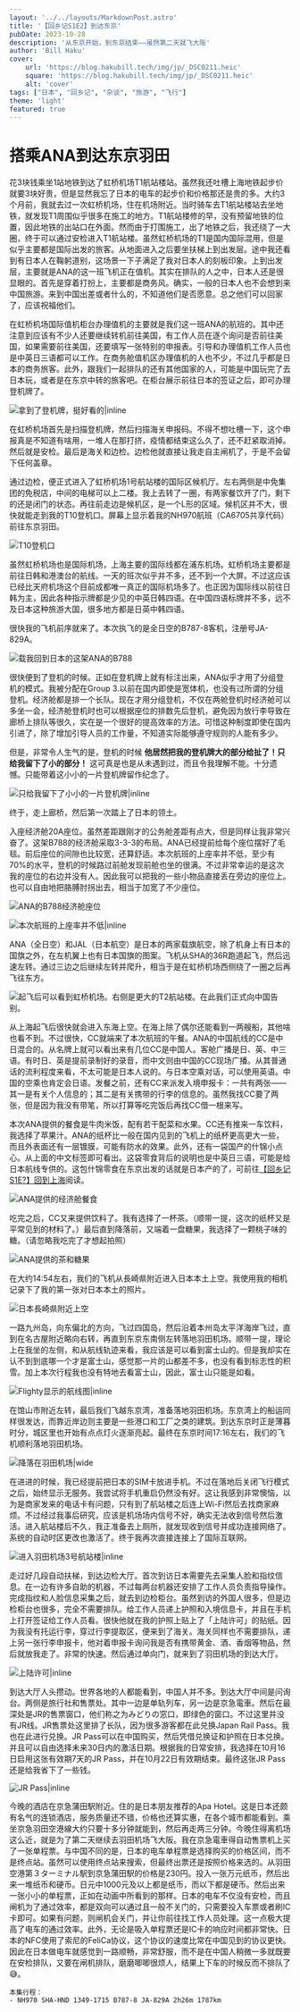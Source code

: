 ```yaml
---
layout: '../../layouts/MarkdownPost.astro'
title: '【回乡记S1E2】到达东京'
pubDate: 2023-10-28
description: '从东京开始，到东京结束——虽然第二天就飞大阪'
author: 'Bill Haku'
cover:
    url: 'https://blog.hakubill.tech/img/jp/_DSC0211.heic'
    square: 'https://blog.hakubill.tech/img/jp/_DSC0211.heic'
    alt: 'cover'
tags: ["日本", "回乡记", "杂谈", "旅游", "飞行"]
theme: 'light'
featured: true
---
```


# 搭乘ANA到达东京羽田

花3块钱乘坐1站地铁到达了虹桥机场T1航站楼站。虽然我还吐槽上海地铁起步价就要3块好贵，但是显然我忘了日本的电车的起步价和价格那还是贵的多。大约3个月前，我就去过一次虹桥机场，住在机场附近。当时骑车去T1航站楼站去坐地铁，就发现T1周围似乎很多在施工的地方。T1航站楼修的早，没有预留地铁的位置，因此地铁的出站口在外面。然而由于打围施工，出了地铁之后，我还绕了一大圈，终于可以通过安检进入T1航站楼。虽然虹桥机场的T1是国内国际混用，但是似乎主要都是国际出发的旅客。从地面进入之后要坐扶梯上到出发层。途中我还看到有日本人在鞠躬道别，这场景一下子满足了我对日本人的刻板印象。上到出发层，主要就是ANA的这一班飞机正在值机。其实在排队的人之中，日本人还是很显眼的。首先是穿着打扮上，主要都是商务风。确实，一般的日本人也不会想到来中国旅游。来到中国出差或者什么的，不知道他们是否愿意。总之他们可以回家了，应该祝福他们。

在虹桥机场国际值机柜台办理值机的主要就是我们这一班ANA的航班的。其中还注意到应该有不少人还要继续转机前往美国，有工作人员在逐个询问是否前往美国，如果需要前往美国，还要填写一张特别的申报表。引导和办理值机工作人员也是中英日三语都可以工作。在商务舱值机区办理值机的人也不少，不过几乎都是日本的商务旅客。此外，跟我们一起排队的还有其他国家的人，可能是中国玩完了去日本玩，或者是在东京中转的旅客吧。在柜台展示前往日本的签证之后，即可办理登机牌了。

![拿到了登机牌，挺好看的|inline](https://blog.hakubill.tech/img/jp/IMG_9839.heic)

在虹桥机场首先是扫描登机牌，然后扫描海关申报码。不得不想吐槽一下，这个申报真是不知道有啥用，一堆人在那打挤，疫情都结束这么久了，还不赶紧取消掉。然后就是安检。最后是海关和边检。边检他就直接让我走自主闸机了，于是不会留下任何盖章。

通过边检，便正式进入了虹桥机场1号航站楼的国际区候机厅。左右两侧是中免集团的免税店，中间的电梯可以上二楼。我上去转了一圈，有两家餐饮开了门，剩下的还是闭门的状态。再往前走边是候机区，是一个L形的区域。候机区并不大，很快就能走到我的T10登机口。屏幕上显示着我的NH970航班（CA6705共享代码）前往东京羽田。

![T10登机口](https://blog.hakubill.tech/img/jp/IMG_9841.heic)

虽然虹桥机场也是国际机场，上海主要的国际线都在浦东机场。虹桥机场主要都是前往日韩和港澳台的航线。一天的班次似乎并不多，还不到一个大屏。不过这应该已经比天府机场这个目前成都唯一真正的国际机场多了。也正因为国际线以前往日韩为主，因此各种指示牌都是少见的中英日韩四语。在中国四语标牌并不多，远不及日本这种旅游大国，很多地方都是日英中韩四语。

很快我的飞机前序就来了。本次执飞的是全日空的B787-8客机，注册号JA-829A。

![载我回到日本的这架ANA的B788](https://blog.hakubill.tech/img/jp/_DSC0149.heic)

很快便到了登机的时候。正如在登机牌上就有标注出来，ANA似乎才用了分组登机的模式。我被分配在Group 3.以前在国内即使是宽体机，也没有过所谓的分组登机。经济舱都是排一个长队。现在才用分组登机，不仅在两舱登机时经济舱可以多坐一会，经济舱登机时也可以根据座位的排数先后登机，避免因为放行李导致在廊桥上排队等很久，实在是一个很好的提高效率的方法。可惜这种制度即使在国内引进了，除了增加引导人员的工作量，不知道实际能够遵守规则的人能有多少。

但是，非常令人生气的是，登机的时候 **他居然把我的登机牌大的部分给扯了！只给我留下了小的部分！** 这可真是也是从未遇到过，而且令我理解不能。十分遗憾。只能带着这小小的一片登机牌留作纪念了。

![只给我留下了小小的一片登机牌|inline](https://blog.hakubill.tech/img/jp/IMG_9843.heic)

终于，走上廊桥，然后第一次踏上了日本的领土。

入座经济舱20A座位。虽然差距跟刚才的公务舱差距有点大，但是同样让我非常兴奋了。这架B788的经济舱采取3-3-3的布局。ANA已经提前给每个座位摆好了毛毯。前后座位的间隙也比较宽，还算舒适。本次航班的上座率并不低，至少有70%的水平，登机的时候路过前舱发现前舱也坐的很满。不过非常幸运的是这次我的座位的右边并没有人。因此我可以把我的一些小物品直接丢在旁边的座位上。也可以自由地把胳膊肘拐出去，相当于加宽了不少座位。

![ANA的B788经济舱座位](https://blog.hakubill.tech/img/jp/IMG_9844.heic)

![本次航班的上座率并不低|inline](https://blog.hakubill.tech/img/jp/IMG_9847.heic)

ANA（全日空）和JAL（日本航空）是日本的两家载旗航空，除了机身上有日本的国旗之外，在左机翼上也有日本国旗的图案。飞机从SHA的36R跑道起飞，然后迅速左转。通过三边之后继续左转并爬升，相当于是在虹桥机场西侧绕了一圈之后再飞往东方。

![起飞后可以看到虹桥机场。右侧是更大的T2航站楼。在此我们正式向中国告别。](https://blog.hakubill.tech/img/jp/_DSC0157.heic)

从上海起飞后很快就会进入东海上空。在海上除了偶尔还能看到一两艘船，其他啥也看不到。不过很快，CC就端来了本次航班的午餐。ANA的中国航线的CC是中日混合的。从名牌上就可以看出来有几位CC是中国人。客舱广播是日、英、中三语。有时日、英是提前录制好的录音，而中文则由中国的CC现场广播。从其普通话的流利程度来看，不太可能是日本人说的。与日本空乘对话，可以使用英语。中国的空乘也肯定会日语。发餐之前，还有CC来派发入境申报卡：一共有两张——其一是有关个人信息的；其二是有关携带的行李的信息的。虽然我找CC要了两张，但是因为我没有带笔，所以打算等吃完饭后再找CC借一根来写。

本次ANA提供的餐食是牛肉米饭，配有若干配菜和水果。CC还有推来一车饮料，我选择了苹果汁。ANA的纸杯比一般在国内见到的飞机上的纸杯更高更大一些，而且外表面还有一层镀膜，可能有防水的效果。此外，还有一袋国产的什锦小点心。从上面的中文标签即可看出。这袋零食背后的说明也是中英日三语，可能是给日本航线专供的。这包什锦零食在东京出发的话就是日本产的了，可前往[【回乡记S1E?】回到上海](https://blog.hakubill.tech/posts/japan_s1e?)阅读。

![ANA提供的经济舱餐食](https://blog.hakubill.tech/img/jp/IMG_9851.heic)

吃完之后，CC又来提供饮料了。我有选择了一杯茶。（顺带一提，这次的纸杯又是平常见到的材料了。）最后直到降落前，又端着一盘糖果，我选择了一颗桃子味的糖。（请忽略我吃完了才想起拍照）

![ANA提供的茶和糖果](https://blog.hakubill.tech/img/jp/IMG_9852.heic)

在大约14:54左右，我们的飞机从長崎県附近进入日本本土上空。我使用我的相机记录下了我的第一张对日本本土的照片。

![日本長崎県附近上空](https://blog.hakubill.tech/img/jp/_DSC0162.heic)

一路九州岛，向东偏北的方向，飞过四国岛，然后沿着本州岛太平洋海岸飞过，直到在名古屋附近略向右转，再直到东京东南侧左转落地羽田机场。顺带一提，理论上在我坐的左侧，和从航线轨迹来看，我应该是可以看到富士山的。但是我却实在认不到到底哪一个才是富士山，感觉那一片的山都差不多，也没有看到标志性的积雪。加上本次行程我也没有特地去看富士山，因此，富士山只能是如看。

![Flighty显示的航线图|inline](https://blog.hakubill.tech/img/jp/flighty_nh970.heic)

在馆山市附近左转，最后我们飞越东京湾，准备落地羽田机场。东京湾上的船运同样很发达，而靠近岸边则主要是一些港口和工厂之类的建筑。到达东京时正是薄暮时分，城区里也开始有点点灯火逐渐亮起。最终在东京时间17:16左右，我们的飞机顺利落地羽田机场。

![降落在羽田机场|wide](https://blog.hakubill.tech/img/jp/_DSC0210.heic)

在进进的时候，我已经提前把日本的SIM卡放进手机。不过在落地后关闭飞行模式之后，始终显示无服务。我尝试将手机重启仍然没有好。这让我感到非常懊恼，以为是商家发来的电话卡有问题，只有到了航站楼之后连上Wi-Fi然后去找商家麻烦。不过经过我事后研究，应该是机场场内信号不好，确实无法收到信号然后激活。进入航站楼后不久，我正准备去上厕所，就发现收到信号并成功连接网络了。系统的自动时区更改也激活了。终于我再次直接连接上了国际互联网。

![进入羽田机场3号航站楼|inline](https://blog.hakubill.tech/img/jp/IMG_9858.heic)

走过好几段自动扶梯，到达边检大厅。首次到访日本需要先去采集人脸和指纹信息。在一边有许多自助的机器，不过每两台机器还安排了工作人员负责指导操作。完成指纹和人脸信息采集之后，就去到边检柜台。虽然到访的外国人很多，但是边检柜台也很多，完全不需要排队。给工作人员递上护照和入境信息卡，并且在手机上打开签证给工作人员看。很快他就在我的护照上贴上了「上陆许可」的贴纸。因为我没有托运行李，穿过行李提取区，便来到了海关。海关同样也不需要排队，递上另一张行李申报卡，他对着申报卡询问我是否有携带黄金、酒、香烟等物品，然后就放我走了。非常的快速。然后通过单向门，就来到了羽田机场的到达大厅。

![上陆许可|inline](https://blog.hakubill.tech/img/jp/IMG_9860.heic)

到达大厅人头攒动。世界各地的人都能看到，中国人并不多。到达大厅中间是问询台。两侧是旅行社和售票处。其中一边是单轨列车，另一边是京急電車。然后在最深处是JR的售票窗口，他们称之为みどりの窓口，即绿色的窗口。不过这里并没有JR线。JR售票处这里排了长队，因为很多游客都在此兑换Japan Rail Pass。我也在此进行兑换。JR Pass可以在中国购买，然后凭借兑换证和护照在日本兑换。并且可以自由选择未来30日内的激活日期。根据我的日常安排，我选择在10月16日启用这张有效期7天的JR Pass，并在10月22日有效期结束。最终这张JR Pass还是给我省下了一些钱。

![JR Pass|inline](https://blog.hakubill.tech/img/jp/IMG_9862.heic)

今晚的酒店在京急蒲田駅附近。住的是日本朋友推荐的Apa Hotel。这是日本还颇有名气的连锁酒店，服务质量还不错，价格也还算实惠，在各个城市都能看到。乘坐京急羽田空港線大约只要十多分钟就能到，然后再走两三分钟。今晚住得离机场这么近，就是为了第二天继续去羽田机场飞大阪。我在京急電車得自动售票机上买了一张单程票。与中国不同的是，日本的电车单程票是选择购买的价格区间，而不是终点站。虽然可以使用终点站来搜索，但最终出票还是按照价格来选的。从羽田空港第３ターミナル駅到京急蒲田駅的价格是230円。投入一张万元纸币，然后出来一堆纸币和硬币。日元中1000元及以上都是纸币，而以下都是硬币。然后出来一张小小的单程票，正如在动画中所看到的那样。日本的电车不仅没有安检，而且闸机为了通过效率，都是双向可以通过且一般不关门的，只需要投入车票或者刷IC卡即可。如果有问题，则闸机会关门，并让你前往找工作人员处理。这一点极大提高了电车的通过效率。此外，无论是吸入单程票还是IC卡的响应时间都非常快。日本的NFC使用了索尼的FeliCa协议，这个协议的速度比常在中国见到的协议更快。因此在日本做电车就感觉到一路顺畅，非常舒服，而不是在中国人稍微一多就既要在安检排队，又要在闸机排队，磨磨唧唧很烦人，结果上下车的时候反而不排队了😅。

```
本集行程：
- NH970 SHA-HND 1349-1715 B787-8 JA-829A 2h26m 1787km
```
